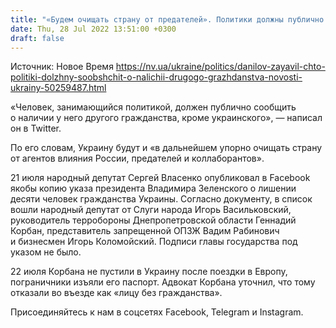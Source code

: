 ```yaml
---
title: "«Будем очищать страну от предателей». Политики должны публично сообщить о наличии другого гражданства, кроме украинского — Данилов"
date: Thu, 28 Jul 2022 13:51:00 +0300
draft: false
---
```

Источник: Новое Время https://nv.ua/ukraine/politics/danilov-zayavil-chto-politiki-dolzhny-soobshchit-o-nalichii-drugogo-grazhdanstva-novosti-ukrainy-50259487.html


«Человек, занимающийся политикой, должен публично сообщить о наличии у него другого гражданства, кроме украинского», — написал он в Twitter.

По его словам, Украину будут и «в дальнейшем упорно очищать страну от агентов влияния России, предателей и коллаборантов».

21 июля народный депутат Сергей Власенко опубликовал в Facebook якобы копию указа президента Владимира Зеленского о лишении десяти человек гражданства Украины. Согласно документу, в список вошли народный депутат от Слуги народа Игорь Васильковский, руководитель терробороны Днепропетровской области Геннадий Корбан, представитель запрещенной ОПЗЖ Вадим Рабинович и бизнесмен Игорь Коломойский. Подписи главы государства под указом не было.

22 июля Корбана не пустили в Украину после поездки в Европу, пограничники изъяли его паспорт. Адвокат Корбана уточнил, что тому отказали во въезде как «лицу без гражданства».

Присоединяйтесь к нам в соцсетях Facebook, Telegram и Instagram.
